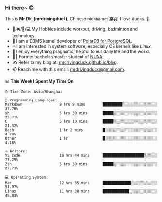 ### Hi there~ 😎

This is **Mr Dk. (mrdrivingduck)**, Chinese nickname: **棠羽**. I love ducks. 🦆

- 💪/🚘/🏸/💻 My Hobbies include workout, driving, badminton and technology.
- 🍊 I am a DBMS kernel developer of [PolarDB for PostgreSQL](https://github.com/ApsaraDB/PolarDB-for-PostgreSQL).
- 🔥 I am interested in system software, especially OS kernels like *Linux*.
- 🔧 I enjoy everything pragmatic, helpful to our daily life and the world.
- 👨‍🎓 Former bachelor/master student of [NUAA](https://en.wikipedia.org/wiki/Nanjing_University_of_Aeronautics_and_Astronautics).
- ✍ Refer to my blog at: [mrdrivingduck.github.io/blog](https://www.mrdrivingduck.cn/blog/#/).
- 📫 Reach me with this email: [mrdrivingduck@gmail.com](mailto:mrdrivingduck@gmail.com).

<!--START_SECTION:waka-->
📊 **This Week I Spent My Time On** 

```text
⌚︎ Time Zone: Asia/Shanghai

💬 Programming Languages: 
Markdown                 9 hrs 9 mins        █████████░░░░░░░░░░░░░░░░   37.76% 
sh                       5 hrs 30 mins       █████░░░░░░░░░░░░░░░░░░░░   22.71% 
C                        5 hrs 10 mins       █████░░░░░░░░░░░░░░░░░░░░   21.32% 
Bash                     1 hr 2 mins         █░░░░░░░░░░░░░░░░░░░░░░░░   4.28% 
Other                    1 hr                █░░░░░░░░░░░░░░░░░░░░░░░░   4.18%

🔥 Editors: 
VS Code                  18 hrs 44 mins      ███████████████████░░░░░░   77.29% 
Zsh                      5 hrs 30 mins       █████░░░░░░░░░░░░░░░░░░░░   22.71%

💻 Operating System: 
Mac                      12 hrs 35 mins      █████████████░░░░░░░░░░░░   51.97% 
Linux                    11 hrs 38 mins      ████████████░░░░░░░░░░░░░   48.03%

```


<!--END_SECTION:waka-->

<!-- ![Mr Dk.'s GitHub Stats](https://github-readme-stats.vercel.app/api?username=mrdrivingduck&count_private&show_icons=true&theme=buefy) -->

<!-- ![Most Used Languages](https://github-readme-stats.vercel.app/api/top-langs/?username=mrdrivingduck&exclude_repo=mips32-CPU,snort-tcp-socket&theme=buefy&layout=compact&langs_count=10) -->


<!--
**mrdrivingduck/mrdrivingduck** is a ✨ _special_ ✨ repository because its `README.md` (this file) appears on your GitHub profile.

Here are some ideas to get you started:

- 🔭 I’m currently working on ...
- 🌱 I’m currently learning ...
- 👯 I’m looking to collaborate on ...
- 🤔 I’m looking for help with ...
- 💬 Ask me about ...
- 📫 How to reach me: ...
- 😄 Pronouns: ...
- ⚡ Fun fact: ...
-->
